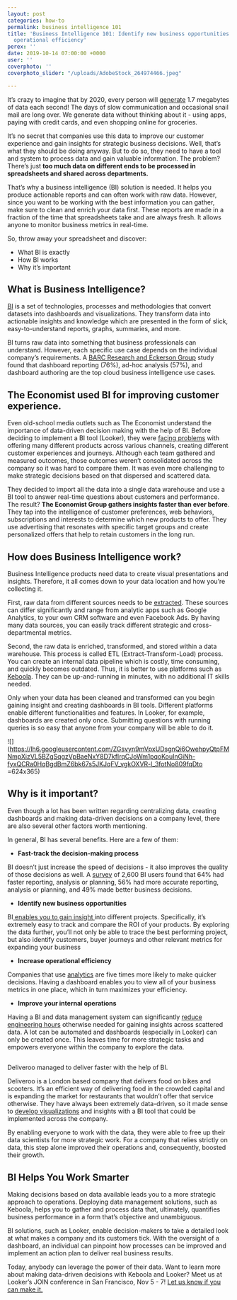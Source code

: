 ```yaml
---
layout: post
categories: how-to
permalink: business intelligence 101
title: 'Business Intelligence 101: Identify new business opportunities and achieve
  operational efficiency'
perex: ''
date: 2019-10-14 07:00:00 +0000
user: ''
coverphoto: ''
coverphoto_slider: "/uploads/AdobeStock_264974466.jpeg"

---
```

It’s crazy to imagine that by 2020, every person will [generate](https://techjury.net/stats-about/big-data-statistics/) 1.7 megabytes of data each second! The days of slow communication and occasional snail mail are long over. We generate data without thinking about it - using apps, paying with credit cards, and even shopping online for groceries.

It’s no secret that companies use this data to improve our customer experience and gain insights for strategic business decisions. Well, that’s what they should be doing anyway. But to do so, they need to have a tool and system to process data and gain valuable information. The problem? There’s just **too much data on different ends to be processed in spreadsheets and shared across departments.**

That’s why a business intelligence (BI) solution is needed. It helps you produce actionable reports and can often work with raw data. However, since you want to be working with the best information you can gather, make sure to clean and enrich your data first. These reports are made in a fraction of the time that spreadsheets take and are always fresh. It allows anyone to monitor business metrics in real-time.

So, throw away your spreadsheet and discover:

* What BI is exactly
* How BI works
* Why it’s important

## What is Business Intelligence?

[BI](https://www.guru99.com/business-intelligence-definition-example.html) is a set of technologies, processes and methodologies that convert datasets into dashboards and visualizations. They transform data into actionable insights and knowledge which are presented in the form of slick, easy-to-understand reports, graphs, summaries, and more.

BI turns raw data into something that business professionals can understand. However, each specific use case depends on the individual company’s requirements. A [BARC Research and Eckerson Group](http://barc-research.com/research/cloud-bi-and-data-management/register-bi-data-management-cloud/) study found that dashboard reporting (76%), ad-hoc analysis (57%), and dashboard authoring are the top cloud business intelligence use cases.

## The Economist used BI for improving customer experience.

Even old-school media outlets such as The Economist understand the importance of data-driven decision making with the help of BI. Before deciding to implement a BI tool (Looker), they were [facing problems](https://info.looker.com/customer-stories/the-economist-case-study) with offering many different products across various channels, creating different customer experiences and journeys. Although each team gathered and measured outcomes, those outcomes weren’t consolidated across the company so it was hard to compare them. It was even more challenging to make strategic decisions based on that dispersed and scattered data.

They decided to import all the data into a single data warehouse and use a BI tool to answer real-time questions about customers and performance. The result? **The Economist Group gathers insights faster than ever before**. They tap into the intelligence of customer preferences, web behaviors, subscriptions and interests to determine which new products to offer. They use advertising that resonates with specific target groups and create personalized offers that help to retain customers in the long run.

## How does Business Intelligence work?

Business Intelligence products need data to create visual presentations and insights. Therefore, it all comes down to your data location and how you’re collecting it.

First, raw data from different sources needs to be [extracted](https://www.guru99.com/business-intelligence-definition-example.html#3). These sources can differ significantly and range from analytic apps such as Google Analytics, to your own CRM software and even Facebook Ads. By having many data sources, you can easily track different strategic and cross-departmental metrics.

Second, the raw data is enriched, transformed, and stored within a data warehouse. This process is called ETL (Extract-Transform-Load) process. You can create an internal data pipeline which is costly, time consuming, and quickly becomes outdated. Thus, it is better to use platforms such as [Keboola](https://www.keboola.com/product/). They can be up-and-running in minutes, with no additional IT skills needed.

Only when your data has been cleaned and transformed can you begin gaining insight and creating dashboards in BI tools. Different platforms enable different functionalities and features. In Looker, for example, dashboards are created only once. Submitting questions with running queries is so easy that anyone from your company will be able to do it.

![](https://lh6.googleusercontent.com/ZGsvyn9mVpxUDsgnQi6OwehpyQtpFMNmpXizVL5BZgSqgzVpBaeNxY8D7kfIrqCJoWm1pqoKouInGiNh-fyxQCRa0HqBgdBmZ6bk67s5JKJqFV_vgkOXVR-l_3fotNo809fqDto =624x365)

## Why is it important? 

Even though a lot has been written regarding centralizing data, creating dashboards and making data-driven decisions on a company level, there are also several other factors worth mentioning.

In general, BI has several benefits. Here are a few of them:

* **Fast-track the decision-making process**

BI doesn’t just increase the speed of decisions - it also improves the quality of those decisions as well. A [survey](https://bi-survey.com/benefits-business-intelligence) of 2,600 BI users found that 64% had faster reporting, analysis or planning, 56% had more accurate reporting, analysis or planning, and 49% made better business decisions.

* **Identify new business opportunities**

BI[ enables you to gain insight ](https://www.predictiveanalyticstoday.com/top-benefits-of-business-intelligence-software/)into different projects. Specifically, it’s extremely easy to track and compare the ROI of your products. By exploring the data further, you’ll not only be able to trace the best performing project, but also identify customers, buyer journeys and other relevant metrics for expanding your business

* **Increase operational efficiency**

Companies that use [analytics](https://www.betterbuys.com/bi/business-intelligence-stats/) are five times more likely to make quicker decisions. Having a dashboard enables you to view all of your business metrics in one place, which in turn maximizes your efficiency.

* **Improve your internal operations**

Having a BI and data management system can significantly [reduce engineering hours](https://selecthub.com/business-intelligence/business-intelligence-software-benefits/) otherwise needed for gaining insights across scattered data. A lot can be automated and dashboards (especially in Looker) can only be created once. This leaves time for more strategic tasks and empowers everyone within the company to explore the data.

##   
Deliveroo managed to deliver faster with the help of BI.

Deliveroo is a London based company that delivers food on bikes and scooters. It’s an efficient way of delivering food in the crowded capital and is expanding the market for restaurants that wouldn’t offer that service otherwise. They have always been extremely data-driven, so it made sense to [develop visualizations](https://info.looker.com/customer-stories/deliveroo-case-study) and insights with a BI tool that could be implemented across the company.

By enabling everyone to work with the data, they were able to free up their data scientists for more strategic work. For a company that relies strictly on data, this step alone improved their operations and, consequently, boosted their growth.

## BI Helps You Work Smarter

Making decisions based on data available leads you to a more strategic approach to operations. Deploying data management solutions, such as Keboola, helps you to gather and process data that, ultimately, quantifies business performance in a form that’s objective and unambiguous.

BI solutions, such as Looker, enable decision-makers to take a detailed look at what makes a company and its customers tick. With the oversight of a dashboard, an individual can pinpoint how processes can be improved and implement an action plan to deliver real business results.

Today, anybody can leverage the power of their data. Want to learn more about making data-driven decisions with Keboola and Looker? Meet us at Looker’s JOIN conference in San Francisco, Nov 5 - 7! [Let us know if you can make it.](https://get.keboola.com/join-looker-2019/)
